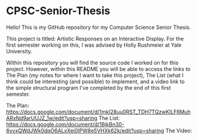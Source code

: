 # CPSC-Senior-Thesis

Hello! This is my GitHub repository for my Computer Science Senior Thesis.

This project is titled: Artistic Responses on an Interactive Display.
For the first semester working on this, I was advised by Holly Rushmeier at Yale University.

Within this repository you will find the source code I worked on for this project. However, within this README you will be able to access
the links to The Plan (my notes for where I want to take this project), The List (what I think could be interesting (and possible) to implement,
and a video link to the simple structural program I've completed by the end of this first semester.

The Plan: https://docs.google.com/document/d/1mkI28uu0RST_TDH7TQzwKILF6MuhARxNd9arUUJZ_1w/edit?usp=sharing 
The List: https://docs.google.com/document/d/1BjkBn30-6yvxQWdJWk0dqO6ALxXei0IPW8e5VHXk62k/edit?usp=sharing
The Video: 
